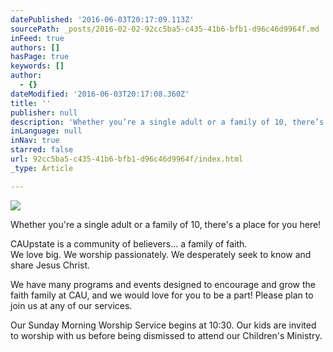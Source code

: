```yaml
---
datePublished: '2016-06-03T20:17:09.113Z'
sourcePath: _posts/2016-02-02-92cc5ba5-c435-41b6-bfb1-d96c46d9964f.md
inFeed: true
authors: []
hasPage: true
keywords: []
author:
  - {}
dateModified: '2016-06-03T20:17:08.360Z'
title: ''
publisher: null
description: 'Whether you’re a single adult or a family of 10, there’s a place for you here!'
inLanguage: null
inNav: true
starred: false
url: 92cc5ba5-c435-41b6-bfb1-d96c46d9964f/index.html
_type: Article

---
```

![](https://the-grid-user-content.s3-us-west-2.amazonaws.com/7b83ec46-4f6c-44cb-ac99-ce69a4003ce4.jpg)

Whether you're a single adult or a family of 10, there's a place for you here!

CAUpstate is a community of believers... a family of faith.  
We love big. We worship passionately. We desperately seek to know and share Jesus Christ.

We have many programs and events designed to encourage and grow the faith family at CAU, and we would love for you to be a part! Please plan to join us at any of our services.

Our Sunday Morning Worship Service begins at 10:30\. Our kids are invited to worship with us before being dismissed to attend our Children's Ministry.
